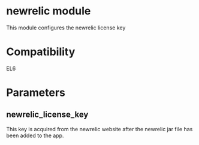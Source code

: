 newrelic module
======================

This module configures the newrelic license key

Compatibility
======================

EL6

Parameters
======================

newrelic\_license\_key
----------------------

This key is acquired from the newrelic website after the newrelic jar file has been added to the app.
